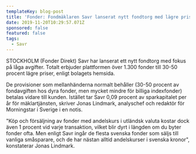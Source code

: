 ```yaml
---
templateKey: blog-post
title: 'Fonder: Fondmäklaren Savr lanserat nytt fondtorg med lägre priser'
date: 2019-11-20T10:29:57.071Z
sponsored: false
featured: false
tags:
  - Savr
---
```

STOCKHOLM (Fonder Direkt) Savr har lanserat ett nytt fondtorg med fokus på låga avgifter. Totalt erbjuder plattformen över 1.300 fonder till 30-50 procent lägre priser, enligt bolagets hemsida.



De provisioner som mellanhänderna normalt behåller (30-50 procent av fondavgiften hos dyra fonder, men mycket mindre för billiga indexfonder) betalas vidare till kunden. Istället tar Savr 0,09 procent av sparkapitalet per år för mäklartjänsten, skriver Jonas Lindmark, analyschef och redaktör för Morningstar i Sverige i en notis.



"Köp och försäljning av fonder med andelskurs i utländsk valuta kostar dock även 1 procent vid varje transaktion, vilket blir dyrt i längden om du byter fonder ofta. Men enligt Savr ingår de flesta svenska fonder som säljs till vanliga småsparare, och de har nästan alltid andelskurser i svenska kronor", konstaterar Jonas Lindmark.
